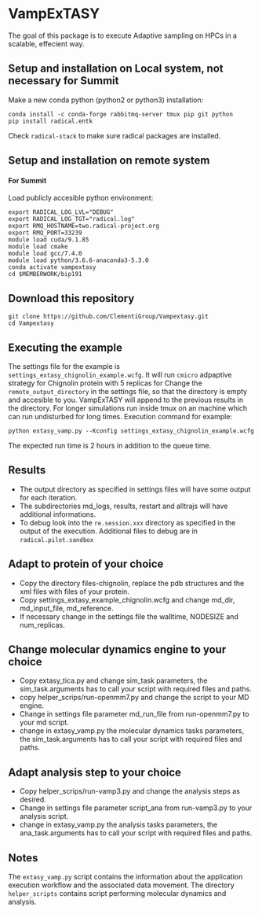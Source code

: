 # VampExTASY

The goal of this package is to execute Adaptive sampling on HPCs in a scalable, effecient way.

## Setup and installation on Local system, not necessary for Summit
Make a new conda python (python2 or python3) installation:
```
conda install -c conda-forge rabbitmq-server tmux pip git python
pip install radical.entk
```
Check ```radical-stack``` to make sure radical packages are installed.
## Setup and installation on remote system
#### For Summit
Load publicly accesible python environment:
```
export RADICAL_LOG_LVL="DEBUG"
export RADICAL_LOG_TGT="radical.log"
export RMQ_HOSTNAME=two.radical-project.org
export RMQ_PORT=33239
module load cuda/9.1.85
module load cmake
module load gcc/7.4.0
module load python/3.6.6-anaconda3-5.3.0
conda activate vampextasy
cd $MEMBERWORK/bip191
````
## Download this repository
```
git clone https://github.com/ClementiGroup/Vampextasy.git
cd Vampextasy
```
## Executing the example
The settings file for the example is ```settings_extasy_chignolin_example.wcfg```. It will run ```cmicro``` adpaptive strategy for Chignolin protein with 5 replicas for
Change the ```remote_output_directory``` in the settings file, so that the directory is empty and accesible to you. VampExTASY will append to the previous results in the directory. For longer simulations run inside tmux on an machine which can run undisturbed for long times.
Execution command for example:
```
python extasy_vamp.py --Kconfig settings_extasy_chignolin_example.wcfg
```
The expected run time is 2 hours in addition to the queue time.

## Results
* The output directory as specified in settings files will have some output for each iteration.
* The subdirectories md_logs, results, restart and alltrajs will have additional informations.
* To debug look into the ```re.session.xxx``` directory as specified in the output of the execution. Additional files to debug are in ```radical.pilot.sandbox```


## Adapt to protein of your choice
* Copy the directory files-chignolin, replace the pdb structures and the xml files with files of your protein.
* Copy settings_extasy_example_chignolin.wcfg and change md_dir, md_input_file, md_reference.
* If necessary change in the settings file the walltime, NODESIZE and num_replicas.

## Change molecular dynamics engine to your choice 
* Copy extasy_tica.py and change sim_task parameters, the sim_task.arguments has to call your script with required files and paths.  
* copy helper_scrips/run-openmm7.py and change the script to your MD engine.
* Change in settings file parameter md_run_file from run-openmm7.py to your md script.
* change in extasy_vamp.py the molecular dynamics tasks parameters, the sim_task.arguments has to call your script with required files and paths.  

## Adapt analysis step to your choice 
* Copy helper_scrips/run-vamp3.py and change the analysis steps as desired.
* Change in settings file parameter script_ana from run-vamp3.py to your analysis script.
* change in extasy_vamp.py the analysis tasks parameters, the ana_task.arguments has to call your script with required files and paths.  

## Notes 
The ```extasy_vamp.py``` script contains the information about the application
execution workflow and the associated data movement. The directory ```helper_scripts``` contains script performing molecular dynamics and analysis.


